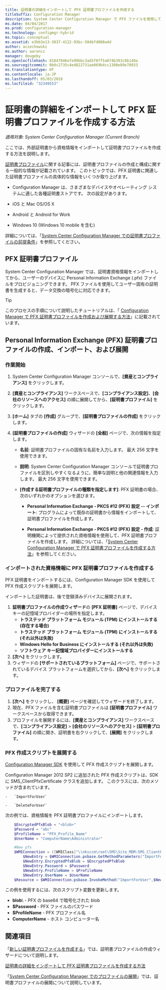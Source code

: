 ```yaml
---
title: 証明書の詳細をインポートして PFX 証明書プロファイルを作成する
titleSuffix: Configuration Manager
description: System Center Configuration Manager で PFX ファイルを使用して暗号化されたデータ交換をサポートするユーザーに固有の証明書を生成する方法について説明します。
ms.date: 04/04/2017
ms.prod: configuration-manager
ms.technology: configmgr-hybrid
ms.topic: conceptual
ms.assetid: e3bb3e13-3037-4122-93bc-504bfd080a4d
author: aczechowski
ms.author: aaroncz
manager: dougeby
ms.openlocfilehash: 81847846efe99bbc3ad5f0ff5a074b393c8b140a
ms.sourcegitcommit: 0b0c2735c4ed822731ae069b4cc1380e89e78933
ms.translationtype: HT
ms.contentlocale: ja-JP
ms.lasthandoff: 05/03/2018
ms.locfileid: "32349553"
---
```

# <a name="how-to-create-pfx-certificate-profiles-by-importing-certificate-details"></a>証明書の詳細をインポートして PFX 証明書プロファイルを作成する方法

*適用対象: System Center Configuration Manager (Current Branch)*


ここでは、外部証明書から資格情報をインポートして証明書プロファイルを作成する方法を説明します。  

[証明書プロファイル](../../protect/deploy-use/introduction-to-certificate-profiles.md)に関する記事には、証明書プロファイルの作成と構成に関する一般的な情報が記載されています。 このトピックでは、PFX 証明書に関連した証明書プロファイルの具体的な情報をいくつか取り上げます。

-  Configuration Manager は、さまざまなデバイスやオペレーティング システムに適した各種証明書ストアです。  次の設定があります。

 -   iOS と Mac OS/OS X
 -   Android と Android for Work
 -   Windows 10 (Windows 10 mobile を含む)

詳細については、「[System Center Configuration Manager での証明書プロファイルの前提条件](../../protect/plan-design/prerequisites-for-certificate-profiles.md)」を参照してください。

## <a name="pfx-certificate-profiles"></a>PFX 証明書プロファイル
System Center Configuration Manager では、証明書資格情報をインポートしてから、ユーザーのデバイスに Personal Information Exchange (.pfx) ファイルをプロビジョニングできます。 PFX ファイルを使用してユーザー固有の証明書を生成すると、データ交換の暗号化に対応できます。

> [!TIP]  
>  このプロセスの手順について説明したチュートリアルは、「 [Configuration Manager で PFX 証明書プロファイルを作成および展開する方法](http://blogs.technet.com/b/karanrustagi/archive/2015/09/01/how-to-create-and-deploy-pfx-certificate-profiles-in-configuration-manager.aspx)」に記載されています。  

## <a name="create-import-and-deploy-a-personal-information-exchange-pfx-certificate-profile"></a>Personal Information Exchange (PFX) 証明書プロファイルの作成、インポート、および展開  

### <a name="get-started"></a>作業開始

1.  System Center Configuration Manager コンソールで、**[資産とコンプライアンス]** をクリックします。  
2.  **[資産とコンプライアンス]** ワークスペースで、**[コンプライアンス設定]**、**[会社のリソースへのアクセス]** の順に展開してから、**[証明書プロファイル]** をクリックします。  

3.  **[ホーム]** タブの **[作成]** グループで、**[証明書プロファイルの作成]** をクリックします。

4.  **[証明書プロファイルの作成]** ウィザードの **[全般]** ページで、次の情報を指定します。  

    -   **名前**: 証明書プロファイルの固有な名前を入力します。 最大 256 文字を使用できます。  

    -   **説明**: System Center Configuration Manager コンソールで証明書プロファイルを区別しやすくなるように、簡単な説明と他の関連情報を入力します。 最大 256 文字を使用できます。  

    -   **[作成する証明書プロファイルの種類を指定します]**: PFX 証明書の場合、次のいずれかのオプションを選びます。  

        -   **Personal Information Exchange - PKCS #12 (PFX) 設定 -- インポート**: プログラムによって既存の証明書から情報をインポートして、証明書プロファイルを作成します。  

        -   **Personal Information Exchange - PKCS #12 (PFX) 設定 - 作成**: 証明機関によって提供された資格情報を使用して、PFX 証明書プロファイルを作成します。  詳細については、「[System Center Configuration Manager で PFX 証明書プロファイルを作成する方法](../../mdm/deploy-use/create-pfx-certificate-profiles.md)」を参照してください。


### <a name="create-a-pfx-certificate-profile-for-the-imported-credentials"></a>インポートされた資格情報に PFX 証明書プロファイルを作成する

PFX 証明書をインポートするには、Configuration Manager SDK を使用して PFX 作成スクリプトを展開します。 

インポートした証明書は、後で登録済みデバイスに展開されます。

1. **証明書プロファイルの作成ウィザード**の **[PFX 証明書]** ページで、デバイス キーの記憶域プロバイダーの場所を指定します。
    -   **トラステッド プラットフォーム モジュール (TPM) にインストールする (存在する場合)**  
    -   **トラステッド プラットフォーム モジュール (TPM) にインストールする (それ以外は失敗)** 
    -   **Windows Hello for Business にインストールする (それ以外は失敗)** 
    -   **ソフトウェア キー記憶域プロバイダーにインストールする** 
2. **[次へ]** をクリックします。 
3. ウィザードの **[サポートされているプラットフォーム]** ページで、サポートされているデバイス プラットフォームを選択してから、**[次へ]** をクリックします。

### <a name="finish-the-profile"></a>プロファイルを完了する

1.  **[次へ]** をクリックし、 **[概要]** ページを確認してウィザードを終了します。  
2.  現在、PFX ファイルを含む証明書プロファイルは **[証明書プロファイル]** ワークスペースから取得できます。 
3.  プロファイルを展開するには、**[資産とコンプライアンス]** ワークスペースで、**[コンプライアンス設定]** > **[会社のリソースへのアクセス]** > **[証明書プロファイル]** の順に開き、証明書を右クリックして、**[展開]** をクリックします。 

### <a name="deploy-a-create-pfx-script"></a>PFX 作成スクリプトを展開する

[Configuration Manager SDK](http://go.microsoft.com/fwlink/?LinkId=613525) を使用して PFX 作成スクリプトを展開します。 

Configuration Manager 2012 SP2 に追加された PFX 作成スクリプトは、SDK に SMS_ClientPfxCertificate クラスを追加します。 このクラスには、次のメソッドが含まれています。  

    -   `ImportForUser`  

    -   `DeleteForUser`  

次の例では、資格情報を PFX 証明書プロファイルにインポートします。

``` powershell
    $EncryptedPfxBlob = "<blob>"  
    $Password = "abc"  
    $ProfileName = "PFX_Profile_Name"  
    $UserName = "ComputerName\Administrator"  

    #New pfx  
    $WMIConnection = ([WMIClass]"\\nksccm\root\SMS\Site_MDM:SMS_ClientPfxCertificate")  
        $NewEntry = $WMIConnection.psbase.GetMethodParameters("ImportForUser")  
        $NewEntry.EncryptedPfxBlob = $EncryptedPfxBlob  
        $NewEntry.Password = $Password  
        $NewEntry.ProfileName = $ProfileName  
        $NewEntry.UserName = $UserName  
    $Resource = $WMIConnection.psbase.InvokeMethod("ImportForUser",$NewEntry,$null)  
```  

この例を使用するには、次のスクリプト変数を更新します。  

   -   **blob**\ - PFX の base64 で暗号化された blob  
   -   **$Password** - PFX ファイルのパスワード  
   -   **$ProfileName** - PFX プロファイル名  
   -   **ComputerName** - ホスト コンピューター名   

## <a name="see-also"></a>関連項目
「[新しい証明書プロファイルを作成する](../../protect/deploy-use/create-certificate-profiles.md)」では、証明書プロファイルの作成ウィザードについて説明します。

[証明書の詳細をインポートして PFX 証明書プロファイルを作成する方法](../../mdm/deploy-use/create-pfx-certificate-profiles.md)

「[System Center Configuration Manager でのプロファイルの展開](../../protect/deploy-use/deploy-wifi-vpn-email-cert-profiles.md)」では、証明書プロファイルの展開について説明しています。